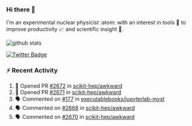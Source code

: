 ### Hi there 👋 

I'm an experimental nuclear physicist :atom: with an interest in tools :wrench: to improve productivity :chart_with_upwards_trend: and scientific insight :telescope:.

![github stats](https://github-readme-stats.vercel.app/api?username=agoose77&show_icons=true&hide_rank=true&hide_title=true&bg_color=30,e76445,904e95&text_color=efe3ec&icon_color=efe3ec)
<!--
**agoose77/agoose77** is a ✨ _special_ ✨ repository because its `README.md` (this file) appears on your GitHub profile.

Here are some ideas to get you started:

- 🔭 I’m currently working on ...
- 🌱 I’m currently learning ...
- 👯 I’m looking to collaborate on ...
- 🤔 I’m looking for help with ...
- 💬 Ask me about ...
- 📫 How to reach me: ...
- 😄 Pronouns: ...
- ⚡ Fun fact: ...
-->

[![Twitter Badge](https://img.shields.io/twitter/follow/agoose77?style=flat-square&logo=Twitter&logoColor=white&color=cornflowerblue)](https://twitter.com/agoose77)

### :zap: Recent Activity

<!--START_SECTION:activity-->
1. 💪 Opened PR [#2672](https://github.com/scikit-hep/awkward/pull/2672) in [scikit-hep/awkward](https://github.com/scikit-hep/awkward)
2. 💪 Opened PR [#2671](https://github.com/scikit-hep/awkward/pull/2671) in [scikit-hep/awkward](https://github.com/scikit-hep/awkward)
3. 🗣 Commented on [#177](https://github.com/executablebooks/jupyterlab-myst/pull/177#issuecomment-1692958546) in [executablebooks/jupyterlab-myst](https://github.com/executablebooks/jupyterlab-myst)
4. 🗣 Commented on [#2668](https://github.com/scikit-hep/awkward/issues/2668#issuecomment-1692331589) in [scikit-hep/awkward](https://github.com/scikit-hep/awkward)
5. 🗣 Commented on [#2670](https://github.com/scikit-hep/awkward/pull/2670#issuecomment-1692328094) in [scikit-hep/awkward](https://github.com/scikit-hep/awkward)
<!--END_SECTION:activity-->
